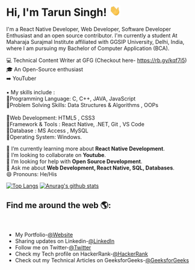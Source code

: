 <h1>Hi, I'm Tarun Singh! <img src="https://raw.githubusercontent.com/ABSphreak/ABSphreak/master/gifs/Hi.gif" width="30px" style="max-width:100%;"></h1>

I'm a React Native Developer, Web Developer, Software Developer Enthusiast and an open source contributor. I'm currently a student At Maharaja Surajmal Institute affiliated with GGSIP University, Delhi, India, where I am pursuing my Bachelor of Computer Application (BCA).

💻 Technical Content Writer at GFG (Checkout here- https://rb.gy/kqf7i5) 
<br>
🎓 An Open-Source enthusiast<br>
➡️ YouTuber

▪️ My skills include :<br>
🔹️Programming Language: C, C++, JAVA, JavaScript <br>
🔹️Problem Solving Skills: Data Structures & Algorithms , OOPs<br>  
🔹️Web Development: HTML5 , CSS3 <br>
🔹️Framework & Tools : React Native, .NET, Git , VS Code<br>
🔹️Database : MS Access , MySQL<br>
🔹️Operating System: Windows.<br>

🌱 I’m currently learning more about <b>React Native Development</b>.<br>
👯 I’m looking to collaborate on <b>Youtube</b>.<br>
🤔 I’m looking for help with <b>Open Source Development</b>.<br>
💬 Ask me about <b>Web Development, React Native, SQL, Databases</b>. <br>
😄 Pronouns: He/His

[![Top Langs](https://github-readme-stats.vercel.app/api/top-langs/?username=tarunsinghofficial)](https://github.com/tarunsinghofficial/github-readme-stats)
[![Anurag's github stats](https://github-readme-stats.vercel.app/api?username=tarunsinghofficial)](https://github.com/anuraghazra/github-readme-stats)


<h2> Find me around the web 🌎: </h2><br>

- My Portfolio-<a href="https://tarunsinghportfolio.media" target="_blank">@Website</a><br>
- Sharing updates on Linkedin-<a href="https://www.linkedin.com/in/tarunsingh24" target="_blank">@LinkedIn</a><br>
- Follow me on Twitter-<a href="https://twitter.com/itsTarun24" target="_blank">@Twitter</a><br>
- Check my Tech profile on HackerRank-<a href="https://www.hackerrank.com/taruncoder?hr_r=1" target="_blank">@HackerRank</a><br>
- Check out my Technical Articles on GeeksforGeeks-<a href="https://auth.geeksforgeeks.org/user/tarunsinghwap7/articles" target="_blank">@GeeksforGeeks</a><br>



